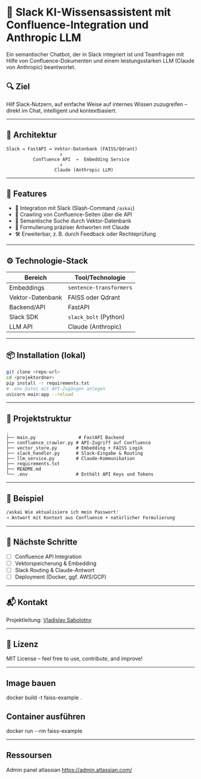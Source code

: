 # 🤖 Slack KI-Wissensassistent mit Confluence-Integration und Anthropic LLM

Ein semantischer Chatbot, der in Slack integriert ist und Teamfragen mit Hilfe von Confluence-Dokumenten und einem leistungsstarken LLM (Claude von Anthropic) beantwortet.

## 🔍 Ziel

Hilf Slack-Nutzern, auf einfache Weise auf internes Wissen zuzugreifen – direkt im Chat, intelligent und kontextbasiert.

---

## 🧱 Architektur

```text
Slack ↔ FastAPI ↔ Vektor-Datenbank (FAISS/Qdrant)
                    ↕️                     
          Confluence API  →  Embedding Service
                    ↕️                     
                  Claude (Anthropic LLM)
```

---

## 🚀 Features

- 🔗 Integration mit Slack (Slash-Command `/askai`)
- 📘 Crawling von Confluence-Seiten über die API
- 🧠 Semantische Suche durch Vektor-Datenbank
- 💬 Formulierung präziser Antworten mit Claude
- 🛠 Erweiterbar, z. B. durch Feedback oder Rechteprüfung

---

## ⚙️ Technologie-Stack

| Bereich             | Tool/Technologie                   |
|---------------------|------------------------------------|
| Embeddings          | `sentence-transformers`            |
| Vektor-Datenbank    | FAISS oder Qdrant                  |
| Backend/API         | FastAPI                            |
| Slack SDK           | `slack_bolt` (Python)              |
| LLM API             | Claude (Anthropic)                 |

---

## 📦 Installation (lokal)

```bash
git clone <repo-url>
cd <projektordner>
pip install -r requirements.txt
# .env Datei mit API-Zugängen anlegen
uvicorn main:app --reload
```

---

## 📄 Projektstruktur

```text
.
├── main.py                # FastAPI Backend
├── confluence_crawler.py # API-Zugriff auf Confluence
├── vector_store.py       # Embedding + FAISS Logik
├── slack_handler.py      # Slack-Eingabe & Routing
├── llm_service.py        # Claude-Kommunikation
├── requirements.txt
├── README.md
└── .env                  # Enthält API Keys und Tokens
```

---

## 🧪 Beispiel

```bash
/askai Wie aktualisiere ich mein Passwort?
→ Antwort mit Kontext aus Confluence + natürlicher Formulierung
```

---

## 📌 Nächste Schritte

- [ ] Confluence API Integration
- [ ] Vektorspeicherung & Embedding
- [ ] Slack Routing & Claude-Antwort
- [ ] Deployment (Docker, ggf. AWS/GCP)

---

## 📬 Kontakt

Projektleitung: [Vladislav Sabolotny](mailto:vlad@example.com)

---

## 📝 Lizenz

MIT License – feel free to use, contribute, and improve!

---

## Image bauen
docker build -t faiss-example .

## Container ausführen
docker run --rm faiss-example

---

## Ressoursen

Admin panel atlassian https://admin.atlassian.com/